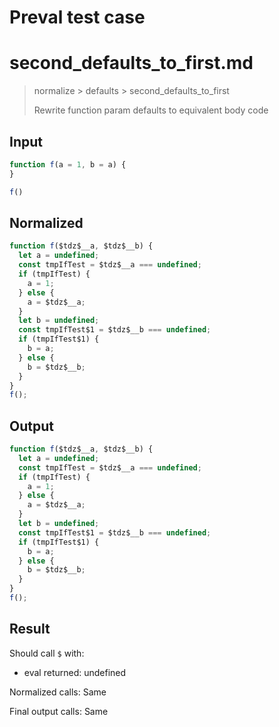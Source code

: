 # Preval test case

# second_defaults_to_first.md

> normalize > defaults > second_defaults_to_first
>
> Rewrite function param defaults to equivalent body code

## Input

`````js filename=intro
function f(a = 1, b = a) { 
}

f()
`````

## Normalized

`````js filename=intro
function f($tdz$__a, $tdz$__b) {
  let a = undefined;
  const tmpIfTest = $tdz$__a === undefined;
  if (tmpIfTest) {
    a = 1;
  } else {
    a = $tdz$__a;
  }
  let b = undefined;
  const tmpIfTest$1 = $tdz$__b === undefined;
  if (tmpIfTest$1) {
    b = a;
  } else {
    b = $tdz$__b;
  }
}
f();
`````

## Output

`````js filename=intro
function f($tdz$__a, $tdz$__b) {
  let a = undefined;
  const tmpIfTest = $tdz$__a === undefined;
  if (tmpIfTest) {
    a = 1;
  } else {
    a = $tdz$__a;
  }
  let b = undefined;
  const tmpIfTest$1 = $tdz$__b === undefined;
  if (tmpIfTest$1) {
    b = a;
  } else {
    b = $tdz$__b;
  }
}
f();
`````

## Result

Should call `$` with:
 - eval returned: undefined

Normalized calls: Same

Final output calls: Same
